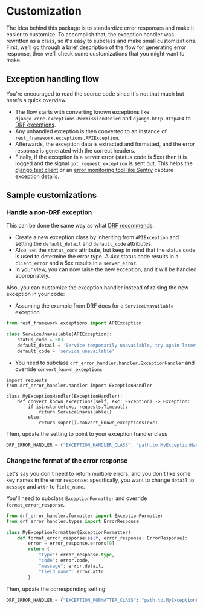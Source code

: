 # Customization

The idea behind this package is to standardize error responses and make it easier to customize. To accomplish that,
the exception handler was rewritten as a class, so it's easy to subclass and make small customizations. First, we'll
go through a brief description of the flow for generating error response, then we'll check some customizations that
you might want to make.

## Exception handling flow

You're encouraged to read the source code since it's not that much but here's a quick overview.

- The flow starts with converting known exceptions like `django.core.exceptions.PermissionDenied` and 
`django.http.Http404` to [DRF exceptions](https://www.django-rest-framework.org/api-guide/exceptions/#api-reference).
- Any unhandled exception is then converted to an instance of `rest_framework.exceptions.APIException`.
- Afterwards, the exception data is extracted and formatted, and the error response is generated with
the correct headers.
- Finally, if the exception is a server error (status code is 5xx) then it is logged and the signal
`got_request_exception` is sent out. This helps the
[django test client](https://github.com/django/django/blob/1b3c0d3b54d4ff5f75af57d3130180b1d22468e9/django/test/client.py#L712)
or an [error monitoring tool like Sentry](https://github.com/getsentry/sentry-python/blob/d880f47add3876d5cedefb4178a1dcd4d85b5d1b/sentry_sdk/integrations/django/__init__.py#L138)
capture exception details.


## Sample customizations

### Handle a non-DRF exception

This can be done the same way as what [DRF recommends](https://www.django-rest-framework.org/api-guide/exceptions/#apiexception):
- Create a new exception class by inheriting from `APIException` and setting the `default_detail` and `default_code`
attributes.
- Also, set the `status_code` attribute, but keep in mind that the status code is used to determine the error type.
A 4xx status code results in a `client_error` and a 5xx results in a `server_error`.
- In your view, you can now raise the new exception, and it will be handled appropriately.

Also, you can customize the exception handler instead of raising the new exception in your code:
- Assuming the example from DRF docs for a `ServiceUnavailable` exception
```python
from rest_framework.exceptions import APIException

class ServiceUnavailable(APIException):
    status_code = 503
    default_detail = 'Service temporarily unavailable, try again later.'
    default_code = 'service_unavailable'
```
- You need to subclass `drf_error_handler.handler.ExceptionHandler` and override `convert_known_exceptions`
```
import requests
from drf_error_handler.handler import ExceptionHandler

class MyExceptionHandler(ExceptionHandler):
    def convert_known_exceptions(self, exc: Exception) -> Exception:
        if isinstance(exc, requests.Timeout):
            return ServiceUnavailable()
        else:
            return super().convert_known_exceptions(exc)
```
Then, update the setting to point to your exception handler class
```python
DRF_ERROR_HANDLER = {"EXCEPTION_HANDLER_CLASS": "path.to.MyExceptionHandler"}
```

### Change the format of the error response

Let's say you don't need to return multiple errors, and you don't like some key names in the error response: specifically,
you want to change `detail` to `message` and `attr` to `field_name`.

You'll need to subclass `ExceptionFormatter` and override `format_error_response`.
```python
from drf_error_handler.formatter import ExceptionFormatter
from drf_error_handler.types import ErrorResponse

class MyExceptionFormatter(ExceptionFormatter):
    def format_error_response(self, error_response: ErrorResponse):
        error = error_response.errors[0]
        return {
            "type": error_response.type,
            "code": error.code,
            "message": error.detail,
            "field_name": error.attr
        }
```
Then, update the corresponding setting
```python
DRF_ERROR_HANDLER = {"EXCEPTION_FORMATTER_CLASS": "path.to.MyExceptionFormatter"}
```
